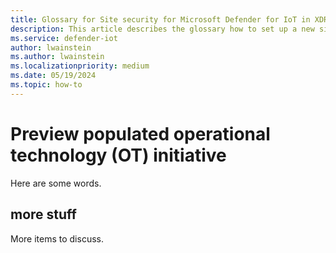 ```yaml
---
title: Glossary for Site security for Microsoft Defender for IoT in XDR Defender portal
description: This article describes the glossary how to set up a new site in the Site security feature of Microsoft Defender for IoT in XDR Defender portal
ms.service: defender-iot
author: lwainstein
ms.author: lwainstein
ms.localizationpriority: medium
ms.date: 05/19/2024
ms.topic: how-to
---
```


# Preview populated operational technology (OT) initiative

Here are some words.

## more stuff

More items to discuss.